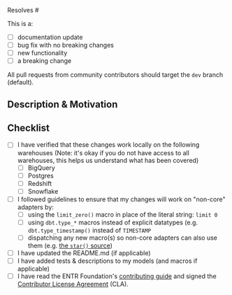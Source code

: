 Resolves #<!-- issue number -->

This is a:
- [ ] documentation update
- [ ] bug fix with no breaking changes
- [ ] new functionality
- [ ] a breaking change

All pull requests from community contributors should target the `dev` branch (default).

## Description & Motivation
<!---
Describe your changes, and why you're making them.
-->

## Checklist

- [ ] I have verified that these changes work locally on the following warehouses (Note: it's okay if you do not have access to all warehouses, this helps us understand what has been covered)
    - [ ] BigQuery
    - [ ] Postgres
    - [ ] Redshift
    - [ ] Snowflake
- [ ] I followed guidelines to ensure that my changes will work on "non-core" adapters by:
    - [ ] using the `limit_zero()` macro in place of the literal string: `limit 0`
    - [ ] using `dbt.type_*` macros instead of explicit datatypes (e.g. `dbt.type_timestamp()` instead of `TIMESTAMP`
    - [ ] dispatching any new macro(s) so non-core adapters can also use them (e.g. [the `star()` source](https://github.com/dbt-labs/dbt-utils/blob/main/macros/sql/star.sql))
- [ ] I have updated the README.md (if applicable)
- [ ] I have added tests & descriptions to my models (and macros if applicable)
- [ ] I have read the ENTR Foundation's [contributing guide](https://entralliance.github.io/getting_involved.html#contributing) and signed the [Contributor License Agreement](https://docs.google.com/forms/d/e/1FAIpQLSe4Idku1IEvjEUqbxYby-vDI5BmESSJC0m1xeQUuEssRtODNQ/viewform?usp=sharing) (CLA).
